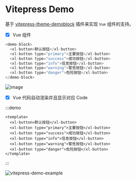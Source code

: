 # Vitepress Demo

基于 [vitepress-theme-demoblock](https://github.com/xinlei3166/vitepress-theme-demoblock) 插件来实现 `Vue` 组件的支持。

- [x] Vue 组件

```js
<demo-block>
  <xl-button>默认按钮</xl-button>
  <xl-button type="primary">主要按钮</xl-button>
  <xl-button type="success">成功按钮</xl-button>
  <xl-button type="info">信息按钮</xl-button>
  <xl-button type="warning">警告按钮</xl-button>
  <xl-button type="danger">危险按钮</xl-button>
</demo-block>
```

![image](https://github.com/xinlei3166/vitepress-demo/assets/22881872/13820eb2-c0fb-4cd8-95d0-8431782bb6ac)


- [x] Vue 代码自动渲染并且显示对应 Code

:::demo
```vue
<template>
  <xl-button>默认按钮</xl-button>
  <xl-button type="primary">主要按钮</xl-button>
  <xl-button type="success">成功按钮</xl-button>
  <xl-button type="info">信息按钮</xl-button>
  <xl-button type="warning">警告按钮</xl-button>
  <xl-button type="danger">危险按钮</xl-button>
</template>
```
:::

![vitepress-demo-example](https://github.com/xinlei3166/vitepress-demo/assets/22881872/67638b21-c995-4870-b5e7-fbdc85eddfea)




